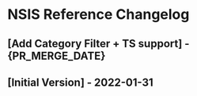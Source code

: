 # NSIS Reference Changelog

## [Add Category Filter + TS support] - {PR_MERGE_DATE}

## [Initial Version] - 2022-01-31
